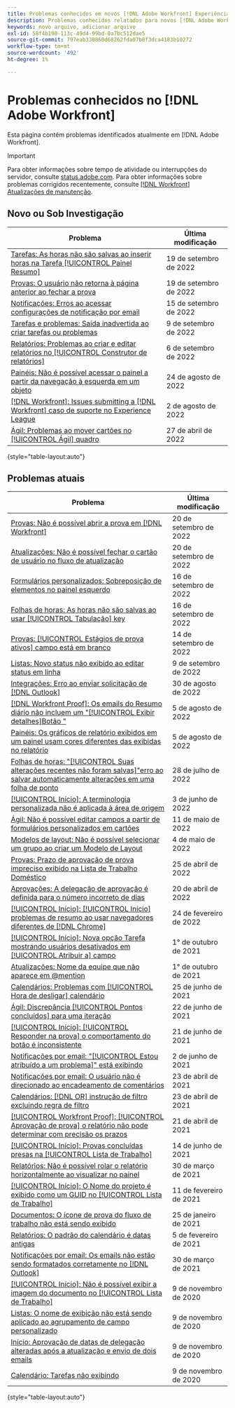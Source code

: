 ```yaml
---
title: Problemas conhecidos em novos [!DNL Adobe Workfront] Experiência
description: Problemas conhecidos relatados para novos [!DNL Adobe Workfront] Experiência
keywords: novo arquivo, adicionar arquivo
exl-id: 58f4b190-113c-49d4-99bd-0a7bc512dae5
source-git-commit: 797eab330860d68262fda07b8f3dca4183b10272
workflow-type: tm+mt
source-wordcount: '492'
ht-degree: 1%

---
```


# Problemas conhecidos no [!DNL Adobe Workfront]

Esta página contém problemas identificados atualmente em [!DNL Adobe Workfront].

>[!IMPORTANT]
>
>Para obter informações sobre tempo de atividade ou interrupções do servidor, consulte [status.adobe.com](https://status.adobe.com). Para obter informações sobre problemas corrigidos recentemente, consulte [[!DNL Workfront] Atualizações de manutenção](../maintenance/current-updates.md).

## Novo ou Sob Investigação

| **Problema** | **Última modificação** |
|---|---|
| [Tarefas: As horas não são salvas ao inserir horas na Tarefa [!UICONTROL Painel Resumo]](known-issues-workfront/wf-hours-do-not-save-when-scrolling-summary-panel.md) | 19 de setembro de 2022 |
| [Provas: O usuário não retorna à página anterior ao fechar a prova](known-issues-workfront/wf-proofs-user-redirected-to-random-page-when-closing-proof.md) | 19 de setembro de 2022 |
| [Notificações: Erros ao acessar configurações de notificação por email](known-issues-workfront/wf-notifications-preview-errors-with-options.md) | 15 de setembro de 2022 |
| [Tarefas e problemas: Saída inadvertida ao criar tarefas ou problemas](known-issues-workfront/wf-inadvertent-exit-creating-tasks-or-issues.md) | 9 de setembro de 2022 |
| [Relatórios: Problemas ao criar e editar relatórios no [!UICONTROL Construtor de relatórios]](known-issues-workfront/wf-reports-builder-degraded-performance.md) | 6 de setembro de 2022 |
| [Painéis: Não é possível acessar o painel a partir da navegação à esquerda em um objeto](known-issues-workfront/wf-dashboards-cannot-open-from-left-nav.md) | 24 de agosto de 2022 |
| [[!DNL Workfront]: Issues submitting a [!DNL Workfront] caso de suporte no Experience League](known-issues-workfront/wf-support-issues-submitting-support-case.md) | 2 de agosto de 2022 |
| [Ágil: Problemas ao mover cartões no [!UICONTROL Ágil] quadro](known-issues-workfront/wf-agile-issues-moving-cards.md) | 27 de abril de 2022 |

{style=&quot;table-layout:auto&quot;}

## Problemas atuais

| **Problema** | **Última modificação** |
| -------------------------------------------------------------------------------------------------- | ----------------- |
| [Provas: Não é possível abrir a prova em [!DNL Workfront]](known-issues-workfront/wf-cannot-open-proof-returns-to-doc-details.md) | 20 de setembro de 2022 |
| [Atualizações: Não é possível fechar o cartão de usuário no fluxo de atualização](known-issues-workfront/wf-updates-cant-close-user-card.md) | 20 de setembro de 2022 |
| [Formulários personalizados: Sobreposição de elementos no painel esquerdo](known-issues-workfront/wf-custom-forms-message-causes-element-overlap.md) | 16 de setembro de 2022 |
| [Folhas de horas: As horas não são salvas ao usar [!UICONTROL Tabulação] key](known-issues-workfront/wf-timesheets-hours-do-not-save-when-using-tab.md) | 16 de setembro de 2022 |
| [Provas: [!UICONTROL Estágios de prova ativos] campo está em branco](known-issues-workfront/wf-documents-stages-do-not-populate-on-proof.md) | 14 de setembro de 2022 |
| [Listas: Novo status não exibido ao editar status em linha](known-issues-workfront/wf-lists-inline-edit-does-not-show-new-status.md) | 9 de setembro de 2022 |
| [Integrações: Erro ao enviar solicitação de [!DNL Outlook] ](known-issues-workfront/wf-integrations-error-when-creating-request-from-outlook.md) | 30 de agosto de 2022 |
| [[!DNL Workfront Proof]: Os emails do Resumo diário não incluem um &quot;[!UICONTROL Exibir detalhes]Botão &quot;](known-issues-workfront-proof/proof-daily-summary-email-no-view-details-button.md) | 5 de agosto de 2022 |
| [Painéis: Os gráficos de relatório exibidos em um painel usam cores diferentes das exibidas no relatório](known-issues-workfront/wf-dashboard-reports-wrong-color.md) | 5 de agosto de 2022 |
| [Folhas de horas: &quot;[!UICONTROL Suas alterações recentes não foram salvas]&quot;erro ao salvar automaticamente alterações em uma folha de ponto](known-issues-workfront/wf-timesheets-recent-changes-not-saved-error.md) | 28 de julho de 2022 |
| [[!UICONTROL Início]: A terminologia personalizada não é aplicada à área de origem](known-issues-workfront/wf-home-custom-term-not-applied-to-home.md) | 3 de junho de 2022 |
| [Ágil: Não é possível editar campos a partir de formulários personalizados em cartões](known-issues-workfront/wf-agile-cannot-edit-fields-custom-cards.md) | 11 de maio de 2022 |
| [Modelos de layout: Não é possível selecionar um grupo ao criar um Modelo de Layout](known-issues-workfront/wf-layout-templ-cannot-select-group.md) | 4 de maio de 2022 |
| [Provas: Prazo de aprovação de prova impreciso exibido na Lista de Trabalho Doméstico](known-issues-workfront-proof/inaccurate-proof-approval-deadline-displayed.md) | 25 de abril de 2022 |
| [Aprovações: A delegação de aprovação é definida para o número incorreto de dias](known-issues-workfront/wf-approval-delegation-incorrect-number-of-days.md) | 20 de abril de 2022 |
| [[!UICONTROL Início]: [!UICONTROL Início] problemas de resumo ao usar navegadores diferentes de [!DNL Chrome]](known-issues-workfront/wf-home-summary-issues-when-not-using-chrome.md) | 24 de fevereiro de 2022 |
| [[!UICONTROL Início]: Nova opção Tarefa mostrando usuários desativados em [!UICONTROL Atribuir a] campo](known-issues-workfront/wf-home-new-task-option-showing-deactivated-users.md) | 1° de outubro de 2021 |
| [Atualizações: Nome da equipe que não aparece em @mention](known-issues-workfront/wf-updates-team-name-not-in-mention.md) | 1° de outubro de 2021 |
| [Calendários: Problemas com [!UICONTROL Hora de desligar] calendário](known-issues-workfront/wf-calendars-issue-time-off.md) | 25 de junho de 2021 |
| [Ágil: Discrepância [!UICONTROL Pontos concluídos] para uma iteração](known-issues-workfront/wf-agile-discrepancy-in-completed-points.md) | 22 de junho de 2021 |
| [[!UICONTROL Início]: [!UICONTROL Responder na prova] o comportamento do botão é inconsistente](known-issues-workfront-proof/reply-in-proof-button-behavior-is-inconsistent.md) | 21 de junho de 2021 |
| [Notificações por email: &quot;[!UICONTROL Estou atribuído a um problema]&quot; está exibindo](known-issues-workfront/wf-email-notif-im-assigned-to-issue-displaying.md) | 2 de junho de 2021 |
| [Notificações por email: O usuário não é direcionado ao encadeamento de comentários](known-issues-workfront/wf-email-notif-user-not-directed-to-thread.md) | 23 de abril de 2021 |
| [Calendários: [!DNL OR] instrução de filtro excluindo regra de filtro](known-issues-workfront/wf-calendars-or-filter-statement.md) | 23 de abril de 2021 |
| [[!UICONTROL Workfront Proof]: [!UICONTROL Aprovação de prova] o relatório não pode determinar com precisão os prazos](known-issues-workfront-proof/proof-approval-report-cant-accurately-determine-deadlines.md) | 21 de abril de 2021 |
| [[!UICONTROL Início]: Provas concluídas presas na [!UICONTROL Lista de Trabalho]](known-issues-workfront-proof/completed-proofs-stuck-in-the-work-list.md) | 14 de junho de 2021 |
| [Relatórios: Não é possível rolar o relatório horizontalmente ao visualizar no painel](known-issues-workfront/wf-reports-cannot-scroll-horizontally.md) | 30 de março de 2021 |
| [[!UICONTROL Início]: O Nome do projeto é exibido como um GUID no [!UICONTROL Lista de Trabalho]](known-issues-workfront/wf-home-project-name-shows-as-guid.md) | 11 de fevereiro de 2021 |
| [Documentos: O ícone de prova do fluxo de trabalho não está sendo exibido](known-issues-workfront-proof/proof-workflow-icon-is-not-displaying.md) | 25 de janeiro de 2021 |
| [Relatórios: O padrão do calendário é datas antigas](known-issues-workfront/wf-reports-caledar-defaults-to-old-dates.md) | 5 de fevereiro de 2021 |
| [Notificações por email: Os emails não estão sendo formatados corretamente no [!DNL Outlook]](known-issues-workfront/wf-email-notif-not-formatting-in-outlook.md) | 30 de março de 2021 |
| [[!UICONTROL Início]: Não é possível exibir a imagem do documento no [!UICONTROL Lista de Trabalho]](known-issues-workfront/wf-home-unable-to-view-document-image.md) | 9 de novembro de 2020 |
| [Listas: O nome de exibição não está sendo aplicado ao agrupamento de campo personalizado](known-issues-workfront/wf-lists-display-name-not-applied-to-grouping.md) | 9 de novembro de 2020 |
| [Início: Aprovação de datas de delegação alteradas após a atualização e envio de dois emails](known-issues-workfront/wf-home-approval-delegation-dates-changing.md) | 9 de novembro de 2020 |
| [Calendário: Tarefas não exibindo](known-issues-workfront/wf-calendar-tasks-not-displaying.md) | 9 de novembro de 2020 |

{style=&quot;table-layout:auto&quot;}


<!--


-->

